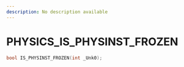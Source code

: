 ```yaml
---
description: No description available 
---
```


# PHYSICS\_IS_PHYSINST_FROZEN

```cpp
bool IS_PHYSINST_FROZEN(int _Unk0);
```